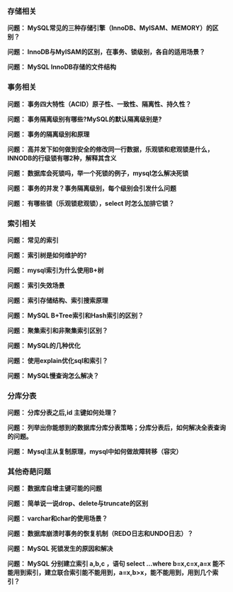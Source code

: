 
### 存储相关

**问题： MySQL常见的三种存储引擎（InnoDB、MyISAM、MEMORY）的区别？**

**问题： InnoDB与MyISAM的区别，在事务、锁级别，各自的适用场景？**

**问题： MySQL InnoDB存储的文件结构**

### 事务相关

**问题： 事务四大特性（ACID）原子性、一致性、隔离性、持久性？**

**问题： 事务隔离级别有哪些?MySQL的默认隔离级别是?**

**问题： 事务的隔离级别和原理**

**问题： 高并发下如何做到安全的修改同一行数据，乐观锁和悲观锁是什么，INNODB的行级锁有哪2种，解释其含义**

**问题： 数据库会死锁吗，举一个死锁的例子，mysql怎么解决死锁**

**问题： 事务的并发？事务隔离级别，每个级别会引发什么问题**

**问题： 有哪些锁（乐观锁悲观锁），select 时怎么加排它锁？**

### 索引相关

**问题： 常见的索引** 

**问题： 索引树是如何维护的?**

**问题： mysql索引为什么使用B+树**

**问题： 索引失效场景**

**问题： 索引存储结构、索引搜索原理**

**问题： MySQL B+Tree索引和Hash索引的区别？**

**问题： 聚集索引和非聚集索引区别？**

**问题： MySQL的几种优化**

**问题： 使用explain优化sql和索引？**

**问题： MySQL慢查询怎么解决？**

### 分库分表

**问题： 分库分表之后,id 主键如何处理？**

**问题： 列举出你能想到的数据库分库分表策略；分库分表后，如何解决全表查询的问题。**

**问题： Mysql主从复制原理，mysql中如何做故障转移（容灾）**


### 其他奇葩问题

**问题： 数据库自增主键可能的问题**

**问题： 简单说一说drop、delete与truncate的区别**

**问题： varchar和char的使用场景？**

**问题： 数据库崩溃时事务的恢复机制（REDO日志和UNDO日志）？**

**问题： MySQL 死锁发生的原因和解决**

**问题： MySQL 分别建立索引 a,b,c ，语句 select ...where b=x,c=x,a=x 能不能用到索引，建立联合索引能不能用到，a=x,b>x，能不能用到，用到几个索引？**





















